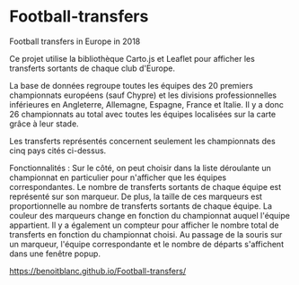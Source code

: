 # Football-transfers
Football transfers in Europe in 2018

Ce projet utilise la bibliothèque Carto.js et Leaflet pour afficher les transferts sortants de chaque club 
d'Europe.

La base de données regroupe toutes les équipes des 20 premiers championnats européens (sauf Chypre) et les divisions professionnelles inférieures en Angleterre, Allemagne, Espagne, France et Italie. Il y a donc 26 championnats au total avec toutes les équipes localisées sur la carte grâce à leur stade.

Les transferts représentés concernent seulement les championnats des cinq pays cités ci-dessus.

Fonctionnalités :
Sur le côté, on peut choisir dans la liste déroulante un championnat en particulier pour n'afficher que les équipes correspondantes. Le nombre de transferts sortants de chaque équipe est représenté sur son marqueur. De plus, la taille de ces marqueurs est proportionnelle au nombre de transferts sortants de chaque équipe. La couleur des marqueurs change en fonction du championnat auquel l'équipe appartient.
Il y a également un compteur pour afficher le nombre total de transferts en fonction du championnat choisi.
Au passage de la souris sur un marqueur, l'équipe correspondante et le nombre de départs s'affichent dans une fenêtre popup.

https://benoitblanc.github.io/Football-transfers/
